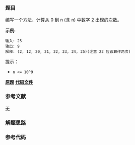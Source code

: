 ### 题目
编写一个方法，计算从 0 到 n (含 n) 中数字 2 出现的次数。

**示例:**

    
    
    输入: 25
    输出: 9
    解释: (2, 12, 20, 21, 22, 23, 24, 25)(注意 22 应该算作两次)

提示：

  * `n <= 10^9`

 **[原题](https://leetcode-cn.com/problems/number-of-2s-in-range-lcci/)**    **[代码文件]()**


### 参考文献
无

### 解题思路




### 参考代码

```go


```




